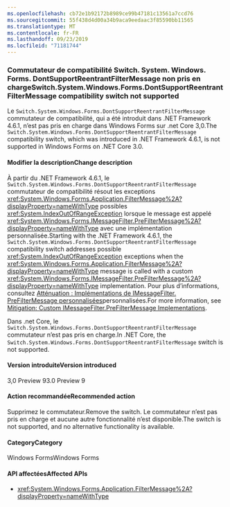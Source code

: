 ```yaml
---
ms.openlocfilehash: cb72e1b92172b8989ce99b47181c13561a7ccd76
ms.sourcegitcommit: 55f438d4d00a34b9aca9eedaac3f85590bb11565
ms.translationtype: MT
ms.contentlocale: fr-FR
ms.lasthandoff: 09/23/2019
ms.locfileid: "71181744"
---
```

### <a name="switchsystemwindowsformsdontsupportreentrantfiltermessage-compatibility-switch-not-supported"></a><span data-ttu-id="c975c-101">Commutateur de compatibilité Switch. System. Windows. Forms. DontSupportReentrantFilterMessage non pris en charge</span><span class="sxs-lookup"><span data-stu-id="c975c-101">Switch.System.Windows.Forms.DontSupportReentrantFilterMessage compatibility switch not supported</span></span>

<span data-ttu-id="c975c-102">Le `Switch.System.Windows.Forms.DontSupportReentrantFilterMessage` commutateur de compatibilité, qui a été introduit dans .NET Framework 4.6.1, n’est pas pris en charge dans Windows Forms sur .net Core 3,0.</span><span class="sxs-lookup"><span data-stu-id="c975c-102">The `Switch.System.Windows.Forms.DontSupportReentrantFilterMessage` compatibility switch, which was introduced in .NET Framework 4.6.1, is not supported in Windows Forms on .NET Core 3.0.</span></span>

#### <a name="change-description"></a><span data-ttu-id="c975c-103">Modifier la description</span><span class="sxs-lookup"><span data-stu-id="c975c-103">Change description</span></span>

<span data-ttu-id="c975c-104">À partir du .NET Framework 4.6.1, le `Switch.System.Windows.Forms.DontSupportReentrantFilterMessage` commutateur de compatibilité résout les exceptions <xref:System.Windows.Forms.Application.FilterMessage%2A?displayProperty=nameWithType> possibles <xref:System.IndexOutOfRangeException> lorsque le message est appelé <xref:System.Windows.Forms.IMessageFilter.PreFilterMessage%2A?displayProperty=nameWithType> avec une implémentation personnalisée.</span><span class="sxs-lookup"><span data-stu-id="c975c-104">Starting with the .NET Framework 4.6.1, the `Switch.System.Windows.Forms.DontSupportReentrantFilterMessage` compatibility switch addresses possible <xref:System.IndexOutOfRangeException> exceptions when the <xref:System.Windows.Forms.Application.FilterMessage%2A?displayProperty=nameWithType> message is called with a custom <xref:System.Windows.Forms.IMessageFilter.PreFilterMessage%2A?displayProperty=nameWithType> implementation.</span></span> <span data-ttu-id="c975c-105">Pour plus d’informations, consultez [Atténuation : Implémentations de IMessageFilter. PreFilterMessage personnalisées](~/docs/framework/migration-guide/mitigation-custom-imessagefilter-prefiltermessage-implementations.md)personnalisées.</span><span class="sxs-lookup"><span data-stu-id="c975c-105">For more information, see [Mitigation: Custom IMessageFilter.PreFilterMessage Implementations](~/docs/framework/migration-guide/mitigation-custom-imessagefilter-prefiltermessage-implementations.md).</span></span>

<span data-ttu-id="c975c-106">Dans .net Core, le `Switch.System.Windows.Forms.DontSupportReentrantFilterMessage` commutateur n’est pas pris en charge.</span><span class="sxs-lookup"><span data-stu-id="c975c-106">In .NET Core, the `Switch.System.Windows.Forms.DontSupportReentrantFilterMessage` switch is not supported.</span></span>

#### <a name="version-introduced"></a><span data-ttu-id="c975c-107">Version introduite</span><span class="sxs-lookup"><span data-stu-id="c975c-107">Version introduced</span></span>

<span data-ttu-id="c975c-108">3,0 Preview 9</span><span class="sxs-lookup"><span data-stu-id="c975c-108">3.0 Preview 9</span></span>

#### <a name="recommended-action"></a><span data-ttu-id="c975c-109">Action recommandée</span><span class="sxs-lookup"><span data-stu-id="c975c-109">Recommended action</span></span>

<span data-ttu-id="c975c-110">Supprimez le commutateur.</span><span class="sxs-lookup"><span data-stu-id="c975c-110">Remove the switch.</span></span> <span data-ttu-id="c975c-111">Le commutateur n’est pas pris en charge et aucune autre fonctionnalité n’est disponible.</span><span class="sxs-lookup"><span data-stu-id="c975c-111">The switch is not supported, and no alternative functionality is available.</span></span>

#### <a name="category"></a><span data-ttu-id="c975c-112">Category</span><span class="sxs-lookup"><span data-stu-id="c975c-112">Category</span></span>

<span data-ttu-id="c975c-113">Windows Forms</span><span class="sxs-lookup"><span data-stu-id="c975c-113">Windows Forms</span></span>

#### <a name="affected-apis"></a><span data-ttu-id="c975c-114">API affectées</span><span class="sxs-lookup"><span data-stu-id="c975c-114">Affected APIs</span></span>

- <xref:System.Windows.Forms.Application.FilterMessage%2A?displayProperty=nameWithType>

<!-- 

### Affected APIs

- `M:System.Windows.Forms.Application.FilterMessage(System.Windows.Forms.Message)`

-->
